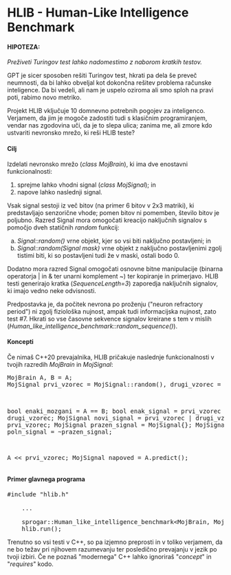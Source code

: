 <h1>HLIB - Human-Like Intelligence Benchmark</h1>

<h4>HIPOTEZA:</h4>
<p>
  <em>Preživeti Turingov test lahko nadomestimo z naborom kratkih testov.</em>
</p>

<p>
GPT je sicer sposoben rešiti Turingov test, hkrati pa dela še preveč neumnosti, da bi lahko obveljal kot dokončna rešitev problema računske inteligence. Da bi vedeli, ali nam je uspelo oziroma ali smo sploh na pravi poti, rabimo novo metriko. 
</p>
<p>
Projekt HLIB vključuje 10 domnevno potrebnih pogojev za inteligenco. Verjamem, da jim je mogoče zadostiti tudi s klasičnim programiranjem, vendar nas zgodovina uči, da je to slepa ulica; zanima me, ali zmore kdo ustvariti nevronsko mrežo, ki reši HLIB teste?
</p>

<h4>Cilj</h4>
<p>
Izdelati nevronsko mrežo (<em>class MojBrain</em>), ki ima dve enostavni funkcionalnosti:
</p>
  <ol>
<li>sprejme lahko vhodni signal (<em>class MojSignal</em>); in</li>
<li>napove lahko naslednji signal.</li>
  </ol>
<p>
Vsak signal sestoji iz več bitov (na primer 6 bitov v 2x3 matriki), ki predstavljajo senzorične vhode; pomen bitov ni pomemben, število bitov je poljubno. Razred Signal mora omogočati kreacijo naključnih signalov s pomočjo dveh statičnih <em>random</em> funkcij:
  </p>
  <ol type="a">
<li><em>Signal::random()</em> vrne objekt, kjer so vsi biti naključno postavljeni; in</li>
<li><em>Signal::random(Signal mask)</em> vrne objekt z naključno postavljenimi zgolj tistimi biti, ki so postavljeni tudi že v maski, ostali bodo 0.</li>
  </ol>
<p>
Dodatno mora razred Signal omogočati osnovne bitne manipulacije (binarna operatorja | in & ter unarni komplement ~) ter kopiranje in primerjavo. HLIB testi generirajo kratka (<em>SequenceLength=3</em>) zaporedja naključnih signalov, ki imajo vedno neke odvisnosti.</p>
<p>
  Predpostavka je, da počitek nevrona po proženju ("neuron refractory period") ni zgolj fiziološka nujnost, ampak tudi informacijska nujnost, zato test #7. Hkrati so vse časovne sekvence signalov kreirane s tem v mislih (<em>Human_like_intelligence_benchmark::random_sequence()</em>).
</p>

<h4>Koncepti</h4>

<p>Če nimaš C++20 prevajalnika, HLIB pričakuje naslednje funkcionalnosti v tvojih razredih <em>MojBrain</em> in <em>MojSignal</em>:</p>
<pre>
MojBrain A, B = A;
MojSignal prvi_vzorec = MojSignal::random(), drugi_vzorec = MojSignal::random(~prvi_vzorec);<br/>
  
bool enaki_mozgani = A == B;
bool enak_signal = prvi_vzorec == drugi_vzorec;
MojSignal novi_signal = prvi_vzorec | drugi_vzorec & prvi_vzorec;
MojSignal prazen_signal = MojSignal{};
MojSignal poln_signal = ~prazen_signal;<br/>

A << prvi_vzorec;
MojSignal napoved = A.predict();
</pre>

<h4>Primer glavnega programa</h4>
<p>
<pre>
#include "hlib.h"<br/>
    ...<br/>
    sprogar::Human_like_intelligence_benchmark&lt;MojBrain, MojSignal&gt; hlib;
    hlib.run();
</pre>
</p>
<p>
Trenutno so vsi testi v C++, so pa izjemno preprosti in v toliko verjamem, da ne bo težav pri njihovem razumevanju ter posledično prevajanju v jezik po tvoji izbiri. Če ne poznaš "modernega" C++ lahko ignoriraš "<em>concept</em>" in "<em>requires</em>" kodo.
</p>
